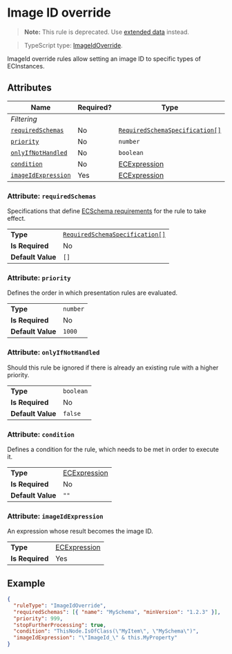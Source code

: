 # Image ID override

> **Note:** This rule is deprecated. Use [extended data](./ExtendedDataUsage.md#customize-tree-node-item-icon) instead.

> TypeScript type: [ImageIdOverride]($presentation-common).

ImageId override rules allow setting an image ID to specific types of ECInstances.

## Attributes

| Name                                                | Required? | Type                                                                 | Default |
| --------------------------------------------------- | --------- | -------------------------------------------------------------------- | ------- |
| *Filtering*                                         |
| [`requiredSchemas`](#attribute-requiredschemas)     | No        | [`RequiredSchemaSpecification[]`](../RequiredSchemaSpecification.md) | `[]`    |
| [`priority`](#attribute-priority)                   | No        | `number`                                                             | `1000`  |
| [`onlyIfNotHandled`](#attribute-onlyifnothandled)   | No        | `boolean`                                                            | `false` |
| [`condition`](#attribute-condition)                 | No        | [ECExpression](./ECExpressions.md#rule-condition)                    | `""`    |
| [`imageIdExpression`](#attribute-imageidexpression) | Yes       | [ECExpression](./ECExpressions.md#override-value)                    |         |

### Attribute: `requiredSchemas`

Specifications that define [ECSchema requirements](../RequiredSchemaSpecification.md) for the rule to take effect.

|                   |                                                                      |
| ----------------- | -------------------------------------------------------------------- |
| **Type**          | [`RequiredSchemaSpecification[]`](../RequiredSchemaSpecification.md) |
| **Is Required**   | No                                                                   |
| **Default Value** | `[]`                                                                 |

### Attribute: `priority`

Defines the order in which presentation rules are evaluated.

|                   |          |
| ----------------- | -------- |
| **Type**          | `number` |
| **Is Required**   | No       |
| **Default Value** | `1000`   |

### Attribute: `onlyIfNotHandled`

Should this rule be ignored if there is already an existing rule with a higher priority.

|                   |           |
| ----------------- | --------- |
| **Type**          | `boolean` |
| **Is Required**   | No        |
| **Default Value** | `false`   |

### Attribute: `condition`

Defines a condition for the rule, which needs to be met in order to execute it.

|                   |                                                   |
| ----------------- | ------------------------------------------------- |
| **Type**          | [ECExpression](./ECExpressions.md#rule-condition) |
| **Is Required**   | No                                                |
| **Default Value** | `""`                                              |

### Attribute: `imageIdExpression`

An expression whose result becomes the image ID.

|                 |                                                   |
| --------------- | ------------------------------------------------- |
| **Type**        | [ECExpression](./ECExpressions.md#override-value) |
| **Is Required** | Yes                                               |

## Example

```JSON
{
  "ruleType": "ImageIdOverride",
  "requiredSchemas": [{ "name": "MySchema", "minVersion": "1.2.3" }],
  "priority": 999,
  "stopFurtherProcessing": true,
  "condition": "ThisNode.IsOfClass(\"MyItem\", \"MySchema\")",
  "imageIdExpression": "\"ImageId_\" & this.MyProperty"
}
```
